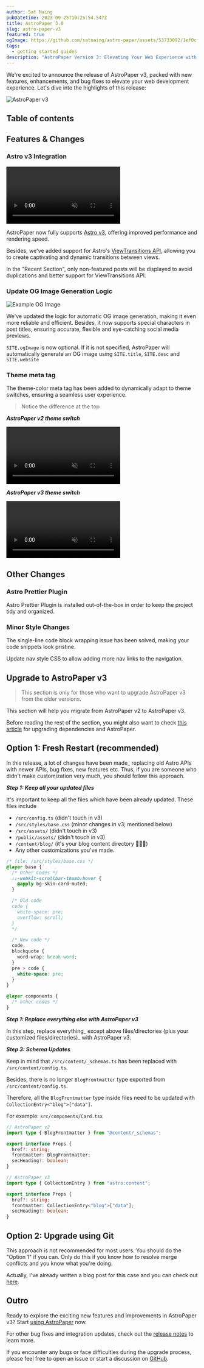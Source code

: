 ```yaml
---
author: Sat Naing
pubDatetime: 2023-09-25T10:25:54.547Z
title: AstroPaper 3.0
slug: astro-paper-v3
featured: true
ogImage: https://github.com/satnaing/astro-paper/assets/53733092/1ef0cf03-8137-4d67-ac81-84a032119e3a
tags:
  - getting started guides
description: "AstroPaper Version 3: Elevating Your Web Experience with Astro v3 and Seamless View Transitions"
---
```


We're excited to announce the release of AstroPaper v3, packed with new features, enhancements, and bug fixes to elevate your web development experience. Let's dive into the highlights of this release:

![AstroPaper v3](@assets/images/AstroPaper-v3.png)

## Table of contents

## Features & Changes

### Astro v3 Integration

<video autoplay loop="loop" muted="muted" plays-inline="true">
  <source src="https://github.com/satnaing/astro-paper/assets/53733092/18fdb604-1ca3-41a0-8372-1367759091ff" type="video/mp4">
  <!-- <source src="/assets/docs/astro-paper-v3-view-transitions-demo.mp4" type="video/mp4"> -->
</video>

AstroPaper now fully supports [Astro v3](https://astro.build/blog/astro-3/), offering improved performance and rendering speed.

Besides, we've added support for Astro's [ViewTransitions API](https://docs.astro.build/en/guides/view-transitions/), allowing you to create captivating and dynamic transitions between views.

In the "Recent Section", only non-featured posts will be displayed to avoid duplications and better support for ViewTransitions API.

### Update OG Image Generation Logic

![Example OG Image](https://user-images.githubusercontent.com/40914272/269252964-a0dc6735-80f7-41ed-8e74-4d4d70f96891.png)

We've updated the logic for automatic OG image generation, making it even more reliable and efficient. Besides, it now supports special characters in post titles, ensuring accurate, flexible and eye-catching social media previews.

`SITE.ogImage` is now optional. If it is not specified, AstroPaper will automatically generate an OG image using `SITE.title`, `SITE.desc` and `SITE.website`

### Theme meta tag

The theme-color meta tag has been added to dynamically adapt to theme switches, ensuring a seamless user experience.

> Notice the difference at the top

**_AstroPaper v2 theme switch_**

<video autoplay loop="loop" muted="muted" plays-inline="true">
  <source src="https://github.com/satnaing/astro-paper/assets/53733092/3ab5a1e8-1891-4264-a5bb-0ded69143c1a" type="video/mp4">
</video>

**_AstroPaper v3 theme switch_**

<video autoplay loop="loop" muted="muted" plays-inline="true">
  <source src="https://github.com/satnaing/astro-paper/assets/53733092/8ac9deb8-d1f8-4029-86bd-6aa0def380b4" type="video/mp4">
</video>

## Other Changes

### Astro Prettier Plugin

Astro Prettier Plugin is installed out-of-the-box in order to keep the project tidy and organized.

### Minor Style Changes

The single-line code block wrapping issue has been solved, making your code snippets look pristine.

Update nav style CSS to allow adding more nav links to the navigation.

## Upgrade to AstroPaper v3

> This section is only for those who want to upgrade AstroPaper v3 from the older versions.

This section will help you migrate from AstroPaper v2 to AstroPaper v3.

Before reading the rest of the section, you might also want to check [this article](https://astro-paper.pages.dev/posts/how-to-update-dependencies/) for upgrading dependencies and AstroPaper.

## Option 1: Fresh Restart (recommended)

In this release, a lot of changes have been made\_ replacing old Astro APIs with newer APIs, bug fixes, new features etc. Thus, if you are someone who didn't make customization very much, you should follow this approach.

**_Step 1: Keep all your updated files_**

It's important to keep all the files which have been already updated. These files include

- `/src/config.ts` (didn't touch in v3)
- `/src/styles/base.css` (minor changes in v3; mentioned below)
- `/src/assets/` (didn't touch in v3)
- `/public/assets/` (didn't touch in v3)
- `/content/blog/` (it's your blog content directory 🤷🏻‍♂️)
- Any other customizations you've made.

```css
/* file: /src/styles/base.css */
@layer base {
  /* Other Codes */
  ::-webkit-scrollbar-thumb:hover {
    @apply bg-skin-card-muted;
  }

  /* Old code
  code {
    white-space: pre;
    overflow: scroll;
  } 
  */

  /* New code */
  code,
  blockquote {
    word-wrap: break-word;
  }
  pre > code {
    white-space: pre;
  }
}

@layer components {
  /* other codes */
}
```

**_Step 1: Replace everything else with AstroPaper v3_**

In this step, replace everything\_ except above files/directories (plus your customized files/directories)\_ with AstroPaper v3.

**_Step 3: Schema Updates_**

Keep in mind that `/src/content/_schemas.ts` has been replaced with `/src/content/config.ts`.

Besides, there is no longer `BlogFrontmatter` type exported from `/src/content/config.ts`.

Therefore, all the `BlogFrontmatter` type inside files need to be updated with `CollectionEntry<"blog">["data"]`.

For example: `src/components/Card.tsx`

```ts
// AstroPaper v2
import type { BlogFrontmatter } from "@content/_schemas";

export interface Props {
  href?: string;
  frontmatter: BlogFrontmatter;
  secHeading?: boolean;
}
```

```ts
// AstroPaper v3
import type { CollectionEntry } from "astro:content";

export interface Props {
  href?: string;
  frontmatter: CollectionEntry<"blog">["data"];
  secHeading?: boolean;
}
```

## Option 2: Upgrade using Git

This approach is not recommended for most users. You should do the "Option 1" if you can. Only do this if you know how to resolve merge conflicts and you know what you're doing.

Actually, I've already written a blog post for this case and you can check out [here](https://astro-paper.pages.dev/posts/how-to-update-dependencies/#updating-astropaper-using-git).

## Outro

Ready to explore the exciting new features and improvements in AstroPaper v3? Start [using AstroPaper](https://github.com/satnaing/astro-paper) now.

For other bug fixes and integration updates, check out the [release notes](https://github.com/satnaing/astro-paper/releases/tag/v3.0.0) to learn more.

If you encounter any bugs or face difficulties during the upgrade process, please feel free to open an issue or start a discussion on [GitHub](https://github.com/satnaing/astro-paper).
